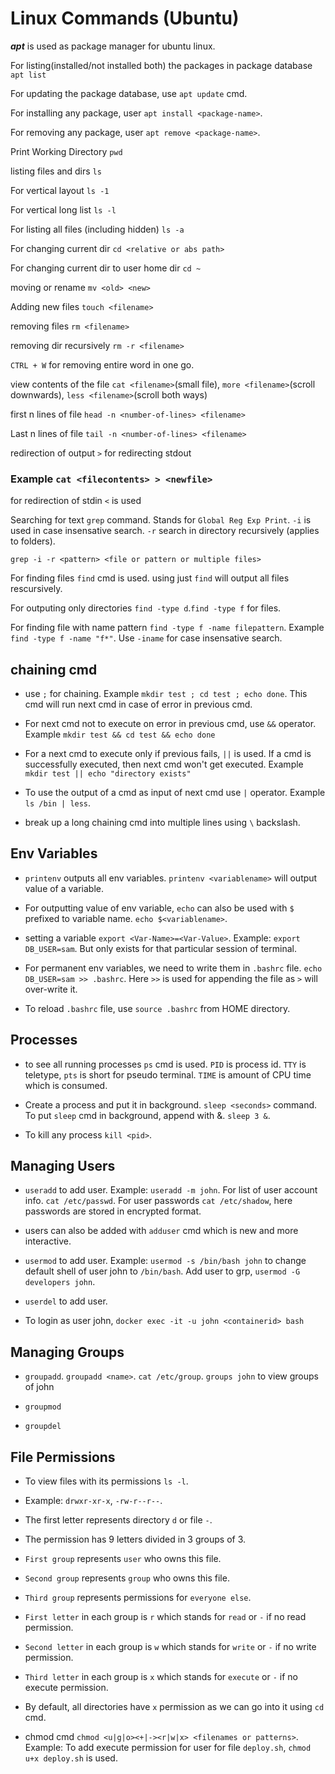 # Linux Commands (Ubuntu)

***apt*** is used as package manager for ubuntu linux.

For listing(installed/not installed both) the packages in package database `apt list`

For updating the package database, use `apt update` cmd.

For installing any package, user `apt install <package-name>`.

For removing any package, user `apt remove <package-name>`.

Print Working Directory `pwd`

listing files and dirs `ls`

For vertical layout `ls -1`

For vertical long list `ls -l`

For listing all files (including hidden) `ls -a`

For changing current dir `cd <relative or abs path>`

For changing current dir to user home dir `cd ~`

moving or rename `mv <old> <new>`

Adding new files `touch <filename>`

removing files `rm <filename>`

removing dir recursively `rm -r <filename>`

`CTRL + W` for removing entire word in one go.

view contents of the file `cat <filename>`(small file), `more <filename>`(scroll downwards), `less <filename>`(scroll both ways) 

first n lines of file `head -n <number-of-lines> <filename>`

Last n lines of file `tail -n <number-of-lines> <filename>`

redirection of output `>` for redirecting stdout

### Example `cat <filecontents> > <newfile>`

for redirection of stdin `<` is used

Searching for text `grep` command. Stands for `Global Reg Exp Print`. `-i` is used in case insensative search. `-r` search in directory recursively (applies to folders).

`grep -i -r <pattern> <file or pattern or multiple files>`

For finding files `find` cmd is used. using just `find` will output all files rescursively.

For outputing only directories `find -type d`.`find -type f` for files.

For finding file with name pattern `find -type f -name filepattern`. Example `find -type f -name "f*"`. Use `-iname` for case insensative search.

## chaining cmd

- use `;` for chaining. Example `mkdir test ; cd test ; echo done`. This cmd will run next cmd in case of error in previous cmd.

- For next cmd not to execute on error in previous cmd, use `&&` operator. Example `mkdir test && cd test && echo done`

- For a next cmd to execute only if previous fails, `||` is used. If a cmd is successfully executed, then next cmd won't get executed. Example `mkdir test || echo "directory exists"`

- To use the output of a cmd as input of next cmd use `|` operator. Example `ls /bin | less`.

- break up a long chaining cmd into multiple lines using `\` backslash.

## Env Variables

- `printenv` outputs all env variables. `printenv <variablename>` will output value of a variable.

- For outputting value of env variable, `echo` can also be used with `$` prefixed to variable name. `echo $<variablename>`.

- setting a variable `export <Var-Name>=<Var-Value>`. Example: `export DB_USER=sam`. But only exists for that particular session of terminal.

- For permanent env variables, we need to write them in `.bashrc` file. `echo DB_USER=sam >> .bashrc`. Here `>>` is used for appending the file as `>` will over-write it.

- To reload `.bashrc` file, use `source .bashrc` from HOME directory. 

## Processes

- to see all running processes `ps` cmd is used. `PID` is process id. `TTY` is teletype, `pts` is short for pseudo terminal. `TIME` is amount of CPU time which is consumed. 

- Create a process and put it in background. `sleep <seconds>` command. To put `sleep` cmd in background, append with &. `sleep 3 &`.

- To kill any process `kill <pid>`.

## Managing Users

- `useradd` to add user. Example: `useradd -m john`. For list of user account info. `cat /etc/passwd`. For user passwords `cat /etc/shadow`, here passwords are stored in encrypted format.

- users can also be added with `adduser` cmd which is new and more interactive.

- `usermod` to add user. Example: `usermod -s /bin/bash john` to change default shell of user john to `/bin/bash`. Add user to grp, `usermod -G developers john`.

- `userdel` to add user.

- To login as user john, `docker exec -it -u john <containerid> bash`


## Managing Groups

- `groupadd`. `groupadd <name>`. `cat /etc/group`. `groups john` to view groups of john

- `groupmod`

- `groupdel`

## File Permissions

- To view files with its permissions `ls -l`.

- Example: `drwxr-xr-x`, `-rw-r--r--`.

- The first letter represents directory `d` or file `-`.

- The permission has 9 letters divided in 3 groups of 3.

- `First group` represents `user` who owns this file.

- `Second group` represents `group` who owns this file.

- `Third group` represents permissions for `everyone else`.

- `First letter` in each group is `r` which stands for `read` or `-` if no read permission.

- `Second letter` in each group is `w` which stands for `write` or `-` if no write permission.

- `Third letter` in each group is `x` which stands for `execute` or `-` if no execute permission.

- By default, all directories have `x` permission as we can go into it using `cd` cmd.

- chmod cmd `chmod <u|g|o><+|-><r|w|x> <filenames or patterns>`. Example: To add execute permission for user for file `deploy.sh`, `chmod u+x deploy.sh` is used.